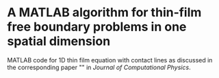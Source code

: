 # A MATLAB algorithm for thin-film free boundary problems in one spatial dimension
MATLAB code for 1D thin film equation with contact lines as discussed in the corresponding paper "" in *Journal of Computational Physics*.
